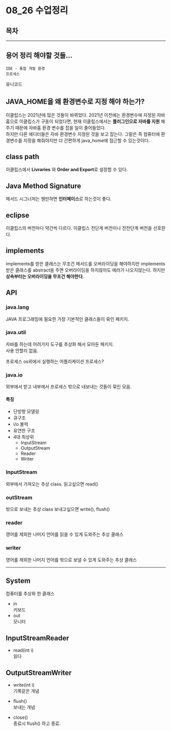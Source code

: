 # 08_26 수업정리

## 목차

---

## 용어 정리 해야할 것들...

	IDE - 통합 개발 환경
	프로세스
  유니코드


## JAVA_HOME을 왜 환경변수로 지정 해야 하는가?
이클립스는 2021년에 많은 것들이 바뀌었다. 2021년 이전에는 환경변수에 지정된 자바홈으로 이클립스가 구동이 되었다면, 현재 이클립스에서는 **플러그인으로 자바를 지원** 해주기 때문에 자바홈 환경 변수를 잡을 일이 줄어들었다.  
하지만 다른 에디터들은 자바 환경변수 지정된 것을 보고 잡는다. 그말은 즉 컴퓨터에 환경변수를 지정을 해줘야지만 더 간편하게 java_home에 접근할 수 있는것이다.

## class path
이클립스에서 **Livraries** 와 **Order and Export**로 설정할 수 있다. 

## Java Method Signature
메서드 시그너처는 웬만하면 **인터페이스**로 하는것이 좋다.

## eclipse  

이클립스의 버전마다 약간씩 다르다.
이클립스 전단계 버전이나 전전단계 버전을 선호한다.

## implements
implements를 받은 클래스는 무조건 메서드를 오버라이딩을 해야하지만 implements받은 클래스를 abstract을 주면 오버라이딩을 하지않아도 에러가 나오지않는다. 하지만 **상속부터는 오버라이딩을 무조건 해야한다**.


## API
### java.lang 
JAVA 프로그래밍에 필요한 가장 기본적인 클래스들이 묶인 패키지.

### java.util
자바를 하는데 어려가지 도구를 추상화 해서 모아둔 패키지.  
사용 안할리 없음.

프로세스
os위에서 실행하는 어플리케이션 프로세스?

### java.io
외부에서 받고 내부에서 프로세스 밖으로 내보내는 것들이 묶인 모음.
#### **특징**
- 단방향 모델링
- 큐구조
- i/o 블럭
- 유연한 구조
- 4대 최상위 
  - InputStream 
  - OutputStream
  - Reader
  - Writer
	

### InputStream
외부에서 가져오는 추상 class. 읽고싶으면 read() 

### outStream
밖으로 보내는 추상 class 보내고싶으면 write(), flush()

### reader
영어를 제외한 나머지 언어를 읽을 수 있게 도와주는 추상 클래스
### writer
영어를 제외한 나머지 언어를 밖으로 보낼 수 있게 도와주는 추상 클래스

---
## System
컴퓨터를 추상화 한 클래스  

- in   
  키보드
- out  
  모니터

## InputStreamReader
- read(int i)  
읽다
## OutputStreamWriter

- write(int i)  
기록같은 개념

- flush()   
  보내는 개념

- close()  
 종료시 flush() 하고 종료.